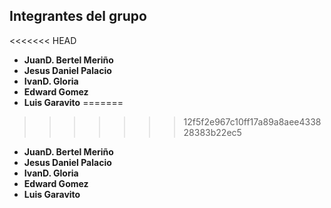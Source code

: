 ## Integrantes del grupo
<<<<<<< HEAD

- **JuanD. Bertel Meriño**
- **Jesus Daniel Palacio**
- **IvanD. Gloria**
- **Edward Gomez**
- **Luis Garavito**
=======
>>>>>>> 12f5f2e967c10ff17a89a8aee433828383b22ec5

- **JuanD. Bertel Meriño**
- **Jesus Daniel Palacio**
- **IvanD. Gloria**
- **Edward Gomez**
- **Luis Garavito**

